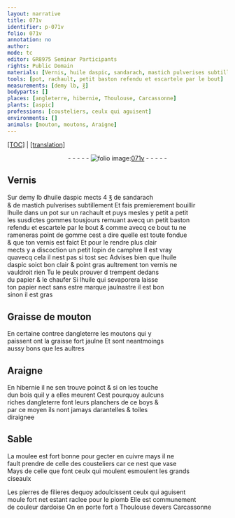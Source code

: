 ```yaml
---
layout: narrative
title: 071v
identifier: p-071v
folio: 071v
annotation: no
author:
mode: tc
editor: GR8975 Seminar Participants
rights: Public Domain
materials: [Vernis, huile daspic, sandarach, mastich pulverises subtillement, huile, gommes, gomme, vernis, camphre, papier, Graisse de mouton, graisse, bois, boys, moulee, cuivre, celle des cousteliers, vase, pierres de filieres, plomb, ardoise]
tools: [pot, rachault, petit baston refendu et escartele par le bout]
measurements: [demy lb, ℥]
bodyparts: []
places: [angleterre, hibernie, Thoulouse, Carcassonne]
plants: [aspic]
professions: [cousteliers, ceulx qui aguisent]
environments: []
animals: [mouton, moutons, Araigne]
---
```


<p><a href="{{ site.baseurl }}/diplomatic/">[TOC]</a> | <a href="{{ site.baseurl }}/texts/p-071v_tl/" target="_blank">[translation]</a></p><div class="folio" align="center">- - - - - <a href="http://gallica.bnf.fr/ark:/12148/btv1b10500001g/f148.image" target="_blank"><img src="https://cu-mkp.github.io/2017-workshop-edition/assets/photo-icon.png" alt="folio image: " style="display:inline-block; margin-bottom:-3px;"/>071v</a> - - - - - </div>  
  

## <span class="m">Vernis</span>

 
Sur <span class="ms">demy lb</span> d<span class="m">huile d<span class="pa">aspic</span></span> mects 4 <span class="ms">℥</span> de <span class="m">sandarach</span><br/> & de <span class="m">mastich pulverises subtillem<span class="exp">ent</span></span> Et fais premierem<span class="exp">ent</span> bouillir<br/> l<span class="m">huile</span> dans un <span class="tl">pot</span> sur un <span class="tl">rachault</span> et puys mesles y petit <span class="add">a petit</span><br/> les susdictes <span class="m">gommes</span> tousjours remuant avecq un <span class="tl">petit baston<br/> refendu et escartele par le bout</span> & co<span class="exp">mm</span>e avecq ce bout tu ne<br/> rameneras point de <span class="m">gomme</span> cest a dire quelle est toute fondue<br/> & que ton <span class="m">vernis</span> est faict Et pour le rendre plus clair<br/> mects y a discoction un petit lopin de <span class="m">camphre</span> Il est vray<br/> quavecq cela il nest pas si tost sec Advises bien que l<span class="m">huile<br/> d<span class="pa">aspic</span></span> soict bon clair & point gras aultrem<span class="exp">ent</span> ton <span class="m">vernis</span> ne<br/> vauldroit rien Tu le peulx prouver <span class="del">d</span> trempent dedans<br/> du <span class="m">papier</span> & le chaufer Si l<span class="m">huile</span> qui sevaporera laisse<br/> ton <span class="m">papier</span> nect sans <span class="del">estre</span> marque jaulnastre il est bon<br/> sinon il est gras
 
 
  

## <span class="m">Graisse de <span class="al">mouton</span></span>

 
En certaine contree d<span class="pl">angleterre</span> les <span class="al">moutons</span> qui y<br/> paissent ont la <span class="m">graisse</span> fort jaulne Et sont neantmoings<br/> aussy bons que les aultres
 
 
  

## <span class="al">Araigne</span>

 
En <span class="pl">hibernie</span> il ne sen trouve poinct & si on les touche<br/> dun <span class="m">bois</span> quil y a elles meurent Cest pourquoy aulcuns<br/> riches d<span class="pl">angleterre</span> font leurs planchers de ce <span class="m">boys</span> &<br/> par ce moyen ils nont jamays darantelles & toiles<br/> diraignee
 
 
  

## Sable

 
La <span class="m">moulee</span> est fort bonne pour gecter en <span class="m">cuivre</span> mays il ne<br/> fault prendre de <span class="m">celle des <span class="pro">cousteliers</span></span> car ce nest que <span class="m">vase</span><br/> Mays de celle que font ceulx qui <span class="del">moulent</span> esmoulent les grands<br/> ciseaulx
 
Les <span class="m">pierres de filieres</span> dequoy adoulcissent <span class="pro">ceulx qui aguisent</span><br/> moule fort net estant raclee pour le <span class="m">plomb</span> Elle est commun<span class="exp">ement</span><br/> de couleur d<span class="m">ardoise</span> On en porte fort a <span class="pl">Th<span class="exp">ou</span>l<span class="exp">ous</span>e</span> devers <span class="pl">Carcassonne</span>
 
